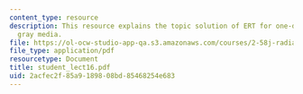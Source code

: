 ```yaml
---
content_type: resource
description: This resource explains the topic solution of ERT for one-dimensional
  gray media.
file: https://ol-ocw-studio-app-qa.s3.amazonaws.com/courses/2-58j-radiative-transfer-spring-2006/2acfec2f85a9189808bd85468254e683_student_lect16.pdf
file_type: application/pdf
resourcetype: Document
title: student_lect16.pdf
uid: 2acfec2f-85a9-1898-08bd-85468254e683
---
```

